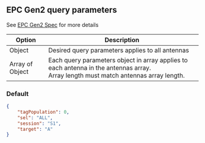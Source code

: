 ## EPC Gen2 query parameters

See <a href="https://www.gs1.org/standards/epc-rfid/uhf-air-interface-protocol" target="_blank">EPC Gen2 Spec</a> for more details

| Option | Description |
|--------- | ----------- |
|Object| Desired query parameters applies to all antennas|
|Array of Object| Each query parameters object in array applies to each antenna in the antennas array.<br />Array length must match antennas array length. |

### Default

```json
{
    "tagPopulation": 0,
    "sel": "ALL",
    "session": "S1",
    "target": "A"
}
```
